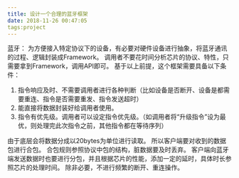 ```yaml
---
title: 设计一个合理的蓝牙框架
date: 2018-11-26 00:47:05
tags:project
---
```

蓝牙： 
为方便接入特定协议下的设备，有必要对硬件设备进行抽象，将蓝牙通讯的过程、逻辑封装成Framework。
调用者不要花时间分析芯片的协议、特性，只需要拿到Framework，调用API即可。
基于以上前提，这个框架需要具备以下条件：
1. 指令响应及时、不需要调用者进行各种判断（比如设备是否断开、设备是都需要重连、指令是否需要重发、指令发送超时）
2. 能直接将数据封装好给调用者使用。
3. 指令有优先级。调用者可以设定指令优先级。（如调用者将“升级指令”设为最优，则处理完此次指令之前，其他指令都在等待序列）

由于底层会将数据分成以20bytes为单位进行读取。
所以客户端要对收到的数据包进行合包。
合包规则参照协议中包的结构，脏数据要及时丢弃。
客户端向蓝牙端发送数据时也要进行分包，并且根据芯片的性能，添加一定的延时，具体时长参照芯片的处理时间。
除非必要，不进行频繁的断开、重连操作。